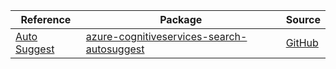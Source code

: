 | Reference | Package | Source |
|---|---|---|
|[Auto Suggest](cognitiveservices-search-autosuggest-readme.md)|[azure-cognitiveservices-search-autosuggest](https://pypi.org/project/azure-cognitiveservices-search-autosuggest)|[GitHub](https://github.com/Azure/azure-sdk-for-python/blob/main/sdk/cognitiveservices/azure-cognitiveservices-search-autosuggest)|
